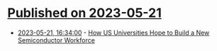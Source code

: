 # [Published on 2023-05-21](index.md)

* [2023-05-21, 16:34:00](https://news.slashdot.org/story/23/05/20/1743249/how-us-universities-hope-to-build-a-new-semiconductor-workforce?utm_source=rss1.0mainlinkanon&utm_medium=feed) - [How US Universities Hope to Build a New Semiconductor Workforce](https://news.slashdot.org/story/23/05/20/1743249/how-us-universities-hope-to-build-a-new-semiconductor-workforce?utm_source=rss1.0mainlinkanon&utm_medium=feed)
